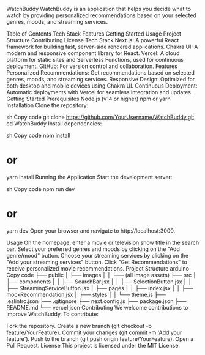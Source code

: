 WatchBuddy
WatchBuddy is an application that helps you decide what to watch by providing personalized recommendations based on your selected genres, moods, and streaming services.

Table of Contents
Tech Stack
Features
Getting Started
Usage
Project Structure
Contributing
License
Tech Stack
Next.js: A powerful React framework for building fast, server-side rendered applications.
Chakra UI: A modern and responsive component library for React.
Vercel: A cloud platform for static sites and Serverless Functions, used for continuous deployment.
GitHub: For version control and collaboration.
Features
Personalized Recommendations: Get recommendations based on selected genres, moods, and streaming services.
Responsive Design: Optimized for both desktop and mobile devices using Chakra UI.
Continuous Deployment: Automatic deployments with Vercel for seamless integration and updates.
Getting Started
Prerequisites
Node.js (v14 or higher)
npm or yarn
Installation
Clone the repository:

sh
Copy code
git clone https://github.com/YourUsername/WatchBuddy.git
cd WatchBuddy
Install dependencies:

sh
Copy code
npm install
# or
yarn install
Running the Application
Start the development server:

sh
Copy code
npm run dev
# or
yarn dev
Open your browser and navigate to http://localhost:3000.

Usage
On the homepage, enter a movie or television show title in the search bar.
Select your preferred genres and moods by clicking on the "Add genre/mood" button.
Choose your streaming services by clicking on the "Add your streaming services" button.
Click "Get Recommendations" to receive personalized movie recommendations.
Project Structure
arduino
Copy code
├── public
│   ├── images
│   │   └── (all image assets)
├── src
│   ├── components
│   │   ├── SearchBar.jsx
│   │   ├── SelectionButton.jsx
│   │   ├── StreamingServiceButton.jsx
│   ├── pages
│   │   ├── index.jsx
│   │   ├── mockRecommendation.jsx
│   ├── styles
│   │   └── theme.js
├── .eslintrc.json
├── .gitignore
├── next.config.js
├── package.json
├── README.md
└── vercel.json
Contributing
We welcome contributions to improve WatchBuddy. To contribute:

Fork the repository.
Create a new branch (git checkout -b feature/YourFeature).
Commit your changes (git commit -m 'Add your feature').
Push to the branch (git push origin feature/YourFeature).
Open a Pull Request.
License
This project is licensed under the MIT License.

